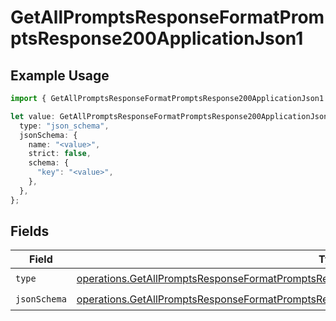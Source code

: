 # GetAllPromptsResponseFormatPromptsResponse200ApplicationJson1

## Example Usage

```typescript
import { GetAllPromptsResponseFormatPromptsResponse200ApplicationJson1 } from "@orq-ai/node/models/operations";

let value: GetAllPromptsResponseFormatPromptsResponse200ApplicationJson1 = {
  type: "json_schema",
  jsonSchema: {
    name: "<value>",
    strict: false,
    schema: {
      "key": "<value>",
    },
  },
};
```

## Fields

| Field                                                                                                                                                                                                        | Type                                                                                                                                                                                                         | Required                                                                                                                                                                                                     | Description                                                                                                                                                                                                  |
| ------------------------------------------------------------------------------------------------------------------------------------------------------------------------------------------------------------ | ------------------------------------------------------------------------------------------------------------------------------------------------------------------------------------------------------------ | ------------------------------------------------------------------------------------------------------------------------------------------------------------------------------------------------------------ | ------------------------------------------------------------------------------------------------------------------------------------------------------------------------------------------------------------ |
| `type`                                                                                                                                                                                                       | [operations.GetAllPromptsResponseFormatPromptsResponse200ApplicationJSONResponseBodyData1Type](../../models/operations/getallpromptsresponseformatpromptsresponse200applicationjsonresponsebodydata1type.md) | :heavy_check_mark:                                                                                                                                                                                           | N/A                                                                                                                                                                                                          |
| `jsonSchema`                                                                                                                                                                                                 | [operations.GetAllPromptsResponseFormatPromptsResponse200ApplicationJSONJSONSchema](../../models/operations/getallpromptsresponseformatpromptsresponse200applicationjsonjsonschema.md)                       | :heavy_check_mark:                                                                                                                                                                                           | N/A                                                                                                                                                                                                          |